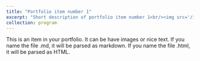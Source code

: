 ```yaml
---
title: "Portfolio item number 1"
excerpt: "Short description of portfolio item number 1<br/><img src='/images/500x300.png'>"
collection: program
---
```


This is an item in your portfolio. It can be have images or nice text. If you name the file .md, it will be parsed as markdown. If you name the file .html, it will be parsed as HTML. 
